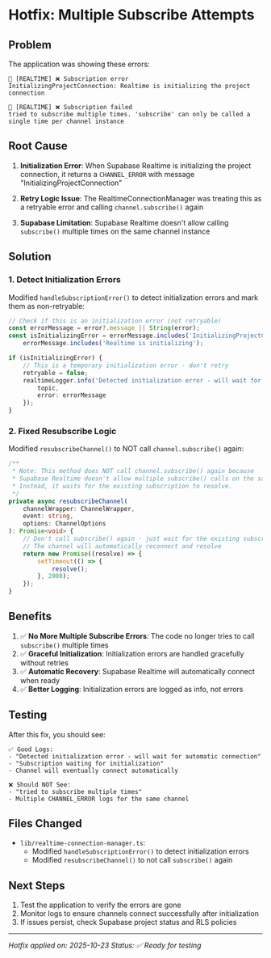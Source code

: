 # Hotfix: Multiple Subscribe Attempts

## Problem

The application was showing these errors:

```
🔴 [REALTIME] ❌ Subscription error
InitializingProjectConnection: Realtime is initializing the project connection

🔴 [REALTIME] ❌ Subscription failed
tried to subscribe multiple times. 'subscribe' can only be called a single time per channel instance
```

## Root Cause

1. **Initialization Error**: When Supabase Realtime is initializing the project connection, it returns a `CHANNEL_ERROR` with message "InitializingProjectConnection"

2. **Retry Logic Issue**: The RealtimeConnectionManager was treating this as a retryable error and calling `channel.subscribe()` again

3. **Supabase Limitation**: Supabase Realtime doesn't allow calling `subscribe()` multiple times on the same channel instance

## Solution

### 1. Detect Initialization Errors

Modified `handleSubscriptionError()` to detect initialization errors and mark them as non-retryable:

```typescript
// Check if this is an initialization error (not retryable)
const errorMessage = error?.message || String(error);
const isInitializingError = errorMessage.includes('InitializingProjectConnection') ||
    errorMessage.includes('Realtime is initializing');

if (isInitializingError) {
    // This is a temporary initialization error - don't retry
    retryable = false;
    realtimeLogger.info('Detected initialization error - will wait for automatic connection', {
        topic,
        error: errorMessage
    });
}
```

### 2. Fixed Resubscribe Logic

Modified `resubscribeChannel()` to NOT call `channel.subscribe()` again:

```typescript
/**
 * Note: This method does NOT call channel.subscribe() again because
 * Supabase Realtime doesn't allow multiple subscribe() calls on the same channel.
 * Instead, it waits for the existing subscription to resolve.
 */
private async resubscribeChannel(
    channelWrapper: ChannelWrapper,
    event: string,
    options: ChannelOptions
): Promise<void> {
    // Don't call subscribe() again - just wait for the existing subscription
    // The channel will automatically reconnect and resolve
    return new Promise((resolve) => {
        setTimeout(() => {
            resolve();
        }, 2000);
    });
}
```

## Benefits

1. ✅ **No More Multiple Subscribe Errors**: The code no longer tries to call `subscribe()` multiple times
2. ✅ **Graceful Initialization**: Initialization errors are handled gracefully without retries
3. ✅ **Automatic Recovery**: Supabase Realtime will automatically connect when ready
4. ✅ **Better Logging**: Initialization errors are logged as info, not errors

## Testing

After this fix, you should see:

```
✅ Good Logs:
- "Detected initialization error - will wait for automatic connection"
- "Subscription waiting for initialization"
- Channel will eventually connect automatically

❌ Should NOT See:
- "tried to subscribe multiple times"
- Multiple CHANNEL_ERROR logs for the same channel
```

## Files Changed

- `lib/realtime-connection-manager.ts`:
  - Modified `handleSubscriptionError()` to detect initialization errors
  - Modified `resubscribeChannel()` to not call `subscribe()` again

## Next Steps

1. Test the application to verify the errors are gone
2. Monitor logs to ensure channels connect successfully after initialization
3. If issues persist, check Supabase project status and RLS policies

---

*Hotfix applied on: 2025-10-23*
*Status: ✅ Ready for testing*

